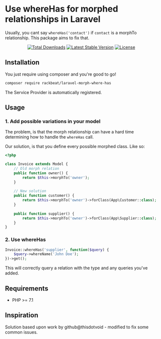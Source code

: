 # Use whereHas for morphed relationships in Laravel

Usually, you cant say `whereHas('contact')` if `contact` is a morphTo relationship. This package aims to fix that.

<p align="center"> 
<a href="https://packagist.org/packages/rackbeat/laravel-morph-where-has"><img src="https://img.shields.io/packagist/dt/rackbeat/laravel-morph-where-has.svg?style=flat-square" alt="Total Downloads"></a>
<a href="https://packagist.org/packages/rackbeat/laravel-morph-where-has"><img src="https://img.shields.io/packagist/v/rackbeat/laravel-morph-where-has.svg?style=flat-square" alt="Latest Stable Version"></a>
<a href="https://packagist.org/packages/rackbeat/laravel-morph-where-has"><img src="https://img.shields.io/packagist/l/rackbeat/laravel-morph-where-has.svg?style=flat-square" alt="License"></a>
</p>

## Installation

You just require using composer and you're good to go!

```bash
composer require rackbeat/laravel-morph-where-has
```

The Service Provider is automatically registered.

## Usage

### 1. Add possible variations in your model

The problem, is that the morph relationship can have a hard time determining how to handle the `whereHas` call.

Our solution, is that you define every possible morphed class. Like so:

```php
<?php

class Invoice extends Model {
    // Old morph relation
    public function owner() {
        return $this->morphTo('owner'); 
    }
    
    // New solution
    public function customer() {
        return $this->morphTo('owner')->forClass(App\Customer::class);
    }
    
    public function supplier() {
        return $this->morphTo('owner')->forClass(App\Supplier::class);
    }
}
```

### 2. Use whereHas

``` php 
Invoice::whereHas('supplier', function($query) {
    $query->whereName('John Doe');
})->get();
```

This will correctly query a relation with the type and any queries you've added.

## Requirements
* PHP >= 7.1

## Inspiration

Solution based upon work by github@thisdotvoid - modified to fix some common issues.
